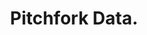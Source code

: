 ---
title: Pitchfork Data.
description: I scraped and analyzed 18,000 Pitchfork Reviews.
keywords: music, data, code, analysis
season: Winter 2017
type: data
external_url: https://github.com/nolanbconaway/pitchfork-data
layout: post
---